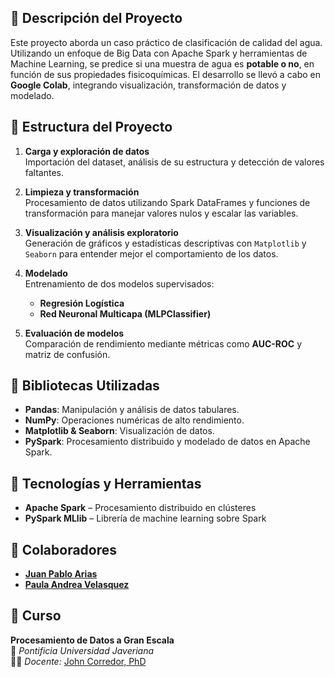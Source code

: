 ## 📌 Descripción del Proyecto

Este proyecto aborda un caso práctico de clasificación de calidad del agua. Utilizando un enfoque de Big Data con Apache Spark y herramientas de Machine Learning, se predice si una muestra de agua es **potable o no**, en función de sus propiedades fisicoquímicas. El desarrollo se llevó a cabo en **Google Colab**, integrando visualización, transformación de datos y modelado.

## 📂 Estructura del Proyecto

1. **Carga y exploración de datos**  
   Importación del dataset, análisis de su estructura y detección de valores faltantes.

2. **Limpieza y transformación**  
   Procesamiento de datos utilizando Spark DataFrames y funciones de transformación para manejar valores nulos y escalar las variables.

3. **Visualización y análisis exploratorio**  
   Generación de gráficos y estadísticas descriptivas con `Matplotlib` y `Seaborn` para entender mejor el comportamiento de los datos.

4. **Modelado**  
   Entrenamiento de dos modelos supervisados:
   - **Regresión Logística**
   - **Red Neuronal Multicapa (MLPClassifier)**

5. **Evaluación de modelos**  
   Comparación de rendimiento mediante métricas como **AUC-ROC** y matriz de confusión.

## 🧰 Bibliotecas Utilizadas

- **Pandas**: Manipulación y análisis de datos tabulares.
- **NumPy**: Operaciones numéricas de alto rendimiento.
- **Matplotlib & Seaborn**: Visualización de datos.
- **PySpark**: Procesamiento distribuido y modelado de datos en Apache Spark.

## 🚀 Tecnologías y Herramientas

- **Apache Spark** – Procesamiento distribuido en clústeres
- **PySpark MLlib** – Librería de machine learning sobre Spark

## 👥 Colaboradores
- **[Juan Pablo Arias](https://github.com/JuanParias29/Perfil_GitHub)**
- **[Paula Andrea Velasquez](https://github.com/Andyy870)**

## 📅 Curso  
**Procesamiento de Datos a Gran Escala**  
📍 *Pontificia Universidad Javeriana*  
👨‍🏫 *Docente:* [John Corredor, PhD](https://github.com/corredor-john)
